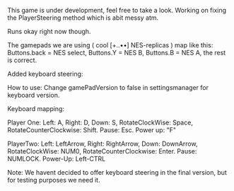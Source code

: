 This game is under development, feel free to take a look. Working on fixing the PlayerSteering method which is abit messy atm. 

Runs okay right now though.

The gamepads we are using ( cool [+..••] NES-replicas ) map like this: Buttons.back = NES select, Buttons.Y = NES B, Buttons.B = NES A, the rest is correct.

Added keyboard steering:

How to use: Change gamePadVersion to false in settingsmanager for keyboard version.

Keyboard mapping: 

Player One:
Left: A, Right: D, Down: S, RotateClockWise: Space, RotateCounterClockwise: Shift. Pause: Esc.
Power up: "F"

PlayerTwo:
Left: LeftArrow, Right: RightArrow, Down: DownArrow, RotateClockWise: NUM0, RotateCounterClockwise: Enter. 
Pause: NUMLOCK.
Power-Up: Left-CTRL

Note: We havent decided to offer keyboard steering in the final version, but for testing purposes we need it.
